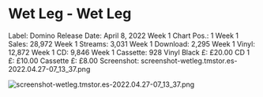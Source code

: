 # Wet Leg - Wet Leg

Label: Domino
Release Date: April 8, 2022
Week 1 Chart Pos.: 1
Week 1 Sales: 28,972
Week 1 Streams: 3,031
Week 1 Download: 2,295
Week 1 Vinyl: 12,872
Week 1 CD: 9,846
Week 1 Cassette: 928
Vinyl Black £: £20.00
CD 1 £: £10.00
Cassette £: £8.00
Screenshot: screenshot-wetleg.tmstor.es-2022.04.27-07_13_37.png

![screenshot-wetleg.tmstor.es-2022.04.27-07_13_37.png](Wet%20Leg%20-%20Wet%20Leg%2027ad3798725d815889d2c59e01ffcf09/screenshot-wetleg.tmstor.es-2022.04.27-07_13_37.png)